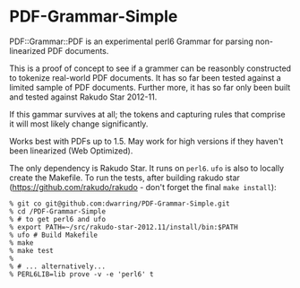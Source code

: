 PDF-Grammar-Simple
==================

PDF::Grammar::PDF is an experimental perl6 Grammar for parsing
non-linearized PDF documents.

This is a proof of concept to see if a grammer can be reasonbly constructed
to tokenize real-world PDF documents. It has so far been tested against a
limited sample of PDF documents. Further more, it has so far only been built
and tested against Rakudo Star 2012-11.

If this gammar survives at all; the tokens and capturing rules that
comprise it will most likely change significantly.

Works best with PDFs up to 1.5. May work for high versions if they haven't
been linearized (Web Optimized).

The only dependency is Rakudo Star. It runs on `perl6`. `ufo` is also to
locally create the Makefile. To run the tests, after building rakudo star
(https://github.com/rakudo/rakudo - don't forget the final `make install`):

    % git co git@github.com:dwarring/PDF-Grammar-Simple.git
    % cd /PDF-Grammar-Simple
    % # to get perl6 and ufo
    % export PATH=~/src/rakudo-star-2012.11/install/bin:$PATH
    % ufo # Build Makefile
    % make
    % make test
    %
    % # ... alternatively...
    % PERL6LIB=lib prove -v -e 'perl6' t